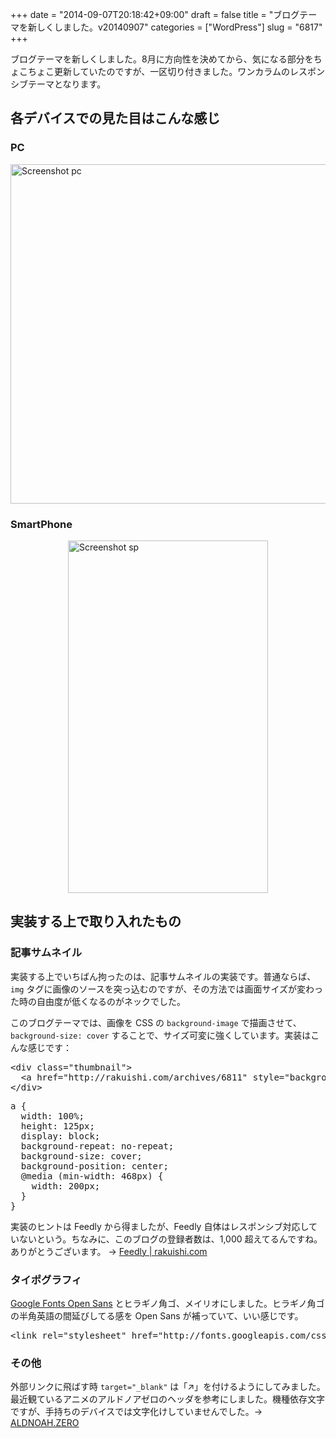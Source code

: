 +++
date = "2014-09-07T20:18:42+09:00"
draft = false
title = "ブログテーマを新しくしました。v20140907"
categories = ["WordPress"]
slug = "6817"
+++

ブログテーマを新しくしました。8月に方向性を決めてから、気になる部分をちょこちょこ更新していたのですが、一区切り付きました。ワンカラムのレスポンシブテーマとなります。

<h2>各デバイスでの見た目はこんな感じ</h2>

<h3>PC</h3>

<img style="display:block; margin-left:auto; margin-right:auto;" src="/images/2014/09/screenshot_pc.png" alt="Screenshot pc" title="screenshot_pc.png" border="0" width="728" height="543" />

<h3>SmartPhone</h3>

<img style="display:block; margin-left:auto; margin-right:auto;" src="/images/2014/09/screenshot_sp.png" alt="Screenshot sp" title="screenshot_sp.png" border="0" width="320" height="564" />

<h2>実装する上で取り入れたもの</h2>

<h3>記事サムネイル</h3>

実装する上でいちばん拘ったのは、記事サムネイルの実装です。普通ならば、<code>img</code> タグに画像のソースを突っ込むのですが、その方法では画面サイズが変わった時の自由度が低くなるのがネックでした。

このブログテーマでは、画像を CSS の <code>background-image</code> で描画させて、<code>background-size: cover</code> することで、サイズ可変に強くしています。実装はこんな感じです：

<pre class="prettyprint">&lt;div class="thumbnail"&gt;
  &lt;a href="http://rakuishi.com/archives/6811" style="background-image: url(http://rakuishi.com/wp-content/uploads/2014/09/jquery.gif)"&gt;&lt;/a&gt;
&lt;/div&gt;</pre>

<pre class="prettyprint">a {
  width: 100%;
  height: 125px;
  display: block;
  background-repeat: no-repeat;
  background-size: cover;
  background-position: center;
  @media (min-width: 468px) {
    width: 200px;
  }
}
</pre>

実装のヒントは Feedly から得ましたが、Feedly 自体はレスポンシブ対応していないという。ちなみに、このブログの登録者数は、1,000 超えてるんですね。ありがとうございます。 → <a href="http://feedly.com/index.html#subscription%2Ffeed%2Fhttp%3A%2F%2Frakuishi.com%2Ffeed%2F" target="_blank">Feedly | rakuishi.com</a>

<h3>タイポグラフィ</h3>

<a href="http://www.google.com/fonts/specimen/Open+Sans" target="_blank">Google Fonts Open Sans</a> とヒラギノ角ゴ、メイリオにしました。ヒラギノ角ゴの半角英語の間延びしてる感を Open Sans が補っていて、いい感じです。

<pre class="prettyprint">&lt;link rel="stylesheet" href="http://fonts.googleapis.com/css?family=Open+Sans:400,700"&gt;
</pre>

<h3>その他</h3>

外部リンクに飛ばす時 <code>target="_blank"</code> は「↗」を付けるようにしてみました。最近観ているアニメのアルドノアゼロのヘッダを参考にしました。機種依存文字ですが、手持ちのデバイスでは文字化けしていませんでした。→ <a href="http://www.aldnoahzero.com/" target="_blank">ALDNOAH.ZERO</a>
